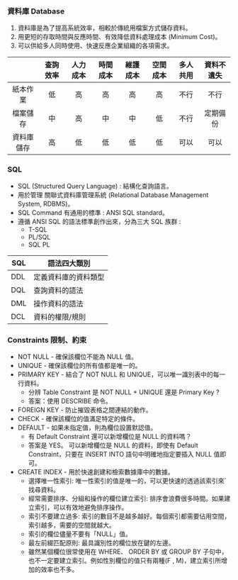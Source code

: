 ### 資料庫 Database

1. 資料庫是為了提高系統效率，相較於傳統用檔案方式儲存資料。   
2. 用更短的存取時間與反應時間、有效降低資料處理成本 (Minimum Cost)。   
3. 可以供給多人同時使用、快速反應企業組織的各項需求。   

|   | 查詢效率 |人力成本|時間成本|維護成本|空間成本|多人共用|資料不遺失| 
| :---: | :---: | :---: | :---: | :---: | :---: | :---: | :---: |
|紙本作業|低|高|高|高|高|不行|不行|
|檔案儲存|中|高|中|中|低|不行|定期備份|
|資料庫儲存|高|低|低|低|低|可以|可以|   


### SQL

 - SQL (Structured Query Language) : 結構化查詢語言。
 - 用於管理 關聯式資料庫管理系統 (Relational Database Management System, RDBMS)。
 - SQL Command 有通用的標準 : ANSI SQL standard。
 - 遵循 ANSI SQL 的語法標準創作出來，分為三大 SQL 族群 :
   * T-SQL
   * PL/SQL
   * SQL PL


|SQL|語法四大類別|
| --- | --- |
|DDL| 定義資料庫的資料類型|
|DQL|查詢資料的語法|
|DML|操作資料的語法|
|DCL|資料的權限/規則|

###  Constraints 限制、約束
* NOT NULL - 確保該欄位不能為 NULL 值。
* UNIQUE - 確保該欄位的所有值都是唯一的。
* PRIMARY KEY - 結合了 NOT NULL 和 UNIQUE，可以唯一識別表中的每一行資料。
  * 分辨 Table Constraint 是 NOT NULL + UNIQUE 還是 Primary Key ?
  * 答案：使用 DESCRIBE 命令。
* FOREIGN KEY - 防止摧毀表格之間連結的動作。
* CHECK - 確保該欄位的值滿足特定的條件。
* DEFAULT - 如果未指定值，則為欄位設置默認值。
  * 有 Default Constraint 還可以新增欄位是 NULL 的資料嗎？
  * 答案是 YES。  可以新增欄位是 NULL 的資料，即使有 Default Constraint，只要在 INSERT INTO 語句中明確地指定要插入 NULL 值即可。
* CREATE INDEX - 用於快速創建和檢索數據庫中的數據。
  * 選擇唯一性索引: 唯一性索引的值是唯一的，可以更快速的透過該索引來ˊ找尋資料。
  * 經常需要排序、分組和操作的欄位建立索引: 排序會浪費很多時間。如果建立索引，可以有效地避免排序操作。
  * 索引不要建立過多: 索引的數目不是越多越好。每個索引都需要佔用空間，索引越多，需要的空間就越大。
  * 索引的欄位儘量不要有「NULL」值。
  * 最左前綴匹配原則: 最具識別性的欄位放在鍵的左邊。
  * 雖然某個欄位很常使用在 WHERE、 ORDER BY 或 GROUP BY 子句中，也不一定要建立索引。例如性別欄位的值只有兩種(F , M)，建立索引所增加的效率也不多。

